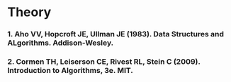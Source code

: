 # Theory

### 1. Aho VV, Hopcroft JE, Ullman JE (1983). Data Structures and ALgorithms. Addison-Wesley.

### 2. Cormen TH, Leiserson CE, Rivest RL, Stein C (2009). Introduction to Algorithms, 3e. MIT.
